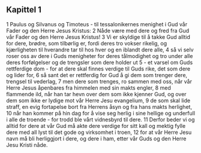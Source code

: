 ## Kapittel 1

1 Paulus og Silvanus og Timoteus - til tessalonikernes menighet i Gud vår Fader og den Herre Jesus Kristus:
2 Nåde være med dere og fred fra Gud vår Fader og den Herre Jesus Kristus!
3 Vi er skyldige til å takke Gud alltid for dere, brødre, som tilbørlig er, fordi deres tro vokser rikelig, og kjærligheten til hverandre tar til hos hver og en iblandt dere alle,
4 så vi selv roser oss av dere i Guds menigheter for deres tålmodighet og tro under alle deres forfølgelser og de trengsler som dere holder ut
5 - et varsel om Guds rettferdige dom - for at dere skal finnes verdige til Guds rike, det som dere og lider for,
6 så sant det er rettferdig for Gud å gi dem som trenger dere, trengsel til vederlag,
7 men dere som trenges, ro sammen med oss, når vår Herre Jesus åpenbares fra himmelen med sin makts engler,
8 med flammende ild, når han tar hevn over dem som ikke kjenner Gud, og over dem som ikke er lydige mot vår Herre Jesu evangelium,
9 de som skal lide straff, en evig fortapelse bort fra Herrens åsyn og fra hans makts herlighet,
10 når han kommer på hin dag for å vise seg herlig i sine hellige og underfull i alle de troende - for trodd ble vårt vidnesbyrd til dere.
11 Derfor beder vi og alltid for dere at vår Gud må akte dere verdige for sitt kall og mektig fylle dere med all lyst til det gode og virksomhet i troen,
12 for at vår Herre Jesu navn må bli herliggjort i dere, og dere i ham, etter vår Guds og den Herre Jesu Kristi nåde.
